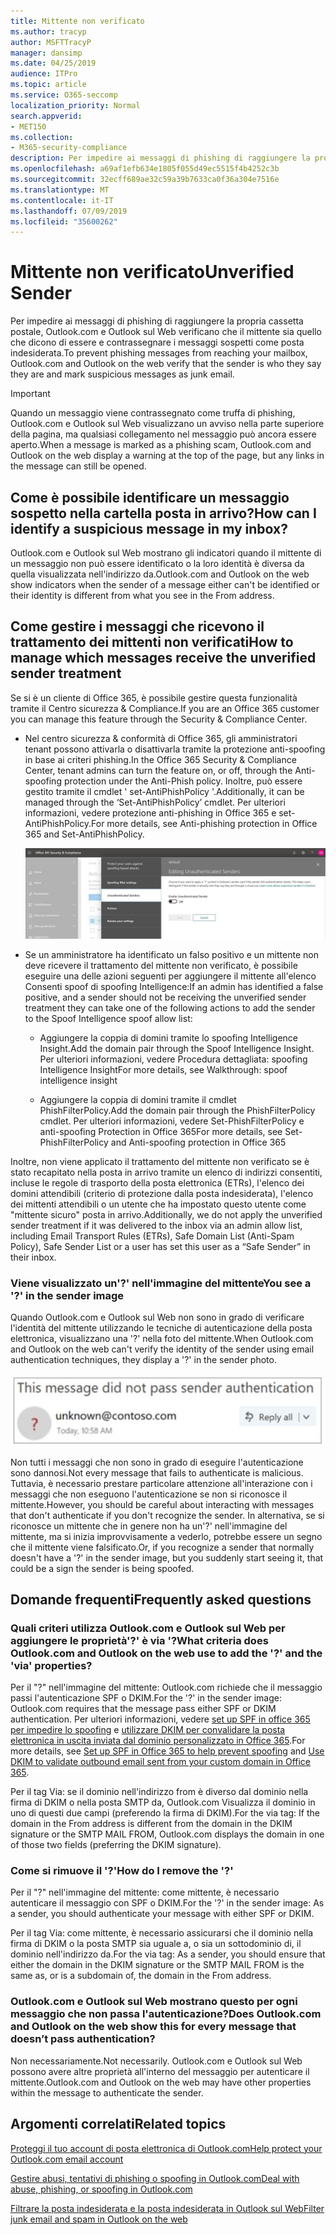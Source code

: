 ```yaml
---
title: Mittente non verificato
ms.author: tracyp
author: MSFTTracyP
manager: dansimp
ms.date: 04/25/2019
audience: ITPro
ms.topic: article
ms.service: O365-seccomp
localization_priority: Normal
search.appverid:
- MET150
ms.collection:
- M365-security-compliance
description: Per impedire ai messaggi di phishing di raggiungere la propria cassetta postale, Outlook.com e Outlook sul Web verificano che il mittente sia quello che dicono di essere e contrassegnare i messaggi sospetti come posta indesiderata.
ms.openlocfilehash: a69af1efb634e1805f055d49ec5515f4b4252c3b
ms.sourcegitcommit: 32ecff689ae32c59a39b7633ca0f36a304e7516e
ms.translationtype: MT
ms.contentlocale: it-IT
ms.lasthandoff: 07/09/2019
ms.locfileid: "35600262"
---
```

# <a name="unverified-sender"></a><span data-ttu-id="cf6fa-103">Mittente non verificato</span><span class="sxs-lookup"><span data-stu-id="cf6fa-103">Unverified Sender</span></span>

<span data-ttu-id="cf6fa-104">Per impedire ai messaggi di phishing di raggiungere la propria cassetta postale, Outlook.com e Outlook sul Web verificano che il mittente sia quello che dicono di essere e contrassegnare i messaggi sospetti come posta indesiderata.</span><span class="sxs-lookup"><span data-stu-id="cf6fa-104">To prevent phishing messages from reaching your mailbox, Outlook.com and Outlook on the web verify that the sender is who they say they are and mark suspicious messages as junk email.</span></span>

> [!IMPORTANT]
> <span data-ttu-id="cf6fa-105">Quando un messaggio viene contrassegnato come truffa di phishing, Outlook.com e Outlook sul Web visualizzano un avviso nella parte superiore della pagina, ma qualsiasi collegamento nel messaggio può ancora essere aperto.</span><span class="sxs-lookup"><span data-stu-id="cf6fa-105">When a message is marked as a phishing scam, Outlook.com and Outlook on the web display a warning at the top of the page, but any links in the message can still be opened.</span></span>

## <a name="how-can-i-identify-a-suspicious-message-in-my-inbox"></a><span data-ttu-id="cf6fa-106">Come è possibile identificare un messaggio sospetto nella cartella posta in arrivo?</span><span class="sxs-lookup"><span data-stu-id="cf6fa-106">How can I identify a suspicious message in my inbox?</span></span>

<span data-ttu-id="cf6fa-107">Outlook.com e Outlook sul Web mostrano gli indicatori quando il mittente di un messaggio non può essere identificato o la loro identità è diversa da quella visualizzata nell'indirizzo da.</span><span class="sxs-lookup"><span data-stu-id="cf6fa-107">Outlook.com and Outlook on the web show indicators when the sender of a message either can't be identified or their identity is different from what you see in the From address.</span></span>

## <a name="how-to-manage-which-messages-receive-the-unverified-sender-treatment"></a><span data-ttu-id="cf6fa-108">Come gestire i messaggi che ricevono il trattamento dei mittenti non verificati</span><span class="sxs-lookup"><span data-stu-id="cf6fa-108">How to manage which messages receive the unverified sender treatment</span></span> 

<span data-ttu-id="cf6fa-109">Se si è un cliente di Office 365, è possibile gestire questa funzionalità tramite il Centro sicurezza & Compliance.</span><span class="sxs-lookup"><span data-stu-id="cf6fa-109">If you are an Office 365 customer you can manage this feature through the Security & Compliance Center.</span></span> 

- <span data-ttu-id="cf6fa-110">Nel centro sicurezza & conformità di Office 365, gli amministratori tenant possono attivarla o disattivarla tramite la protezione anti-spoofing in base ai criteri phishing.</span><span class="sxs-lookup"><span data-stu-id="cf6fa-110">In the Office 365 Security & Compliance Center, tenant admins can turn the feature on, or off, through the Anti-spoofing protection under the Anti-Phish policy.</span></span> <span data-ttu-id="cf6fa-111">Inoltre, può essere gestito tramite il cmdlet ' set-AntiPhishPolicy '.</span><span class="sxs-lookup"><span data-stu-id="cf6fa-111">Additionally, it can be managed through the ‘Set-AntiPhishPolicy’ cmdlet.</span></span> <span data-ttu-id="cf6fa-112">Per ulteriori informazioni, vedere protezione anti-phishing in Office 365 e set-AntiPhishPolicy.</span><span class="sxs-lookup"><span data-stu-id="cf6fa-112">For more details, see Anti-phishing protection in Office 365 and Set-AntiPhishPolicy.</span></span>

    ![Modifica dei mittenti non autenticati nell'interfaccia grafica.](media/unverified-sender-article-editing-unauthenticated-senders.jpg)

- <span data-ttu-id="cf6fa-114">Se un amministratore ha identificato un falso positivo e un mittente non deve ricevere il trattamento del mittente non verificato, è possibile eseguire una delle azioni seguenti per aggiungere il mittente all'elenco Consenti spoof di spoofing Intelligence:</span><span class="sxs-lookup"><span data-stu-id="cf6fa-114">If an admin has identified a false positive, and a sender should not be receiving the unverified sender treatment they can take one of the following actions to add the sender to the Spoof Intelligence spoof allow list:</span></span>
        
    - <span data-ttu-id="cf6fa-115">Aggiungere la coppia di domini tramite lo spoofing Intelligence Insight.</span><span class="sxs-lookup"><span data-stu-id="cf6fa-115">Add the domain pair through the Spoof Intelligence Insight.</span></span> <span data-ttu-id="cf6fa-116">Per ulteriori informazioni, vedere Procedura dettagliata: spoofing Intelligence Insight</span><span class="sxs-lookup"><span data-stu-id="cf6fa-116">For more details, see Walkthrough: spoof intelligence insight</span></span>
                
    - <span data-ttu-id="cf6fa-117">Aggiungere la coppia di domini tramite il cmdlet PhishFilterPolicy.</span><span class="sxs-lookup"><span data-stu-id="cf6fa-117">Add the domain pair through the PhishFilterPolicy cmdlet.</span></span> <span data-ttu-id="cf6fa-118">Per ulteriori informazioni, vedere Set-PhishFilterPolicy e anti-spoofing Protection in Office 365</span><span class="sxs-lookup"><span data-stu-id="cf6fa-118">For more details, see Set-PhishFilterPolicy and Anti-spoofing protection in Office 365</span></span>

<span data-ttu-id="cf6fa-119">Inoltre, non viene applicato il trattamento del mittente non verificato se è stato recapitato nella posta in arrivo tramite un elenco di indirizzi consentiti, incluse le regole di trasporto della posta elettronica (ETRs), l'elenco dei domini attendibili (criterio di protezione dalla posta indesiderata), l'elenco dei mittenti attendibili o un utente che ha impostato questo utente come "mittente sicuro" posta in arrivo.</span><span class="sxs-lookup"><span data-stu-id="cf6fa-119">Additionally, we do not apply the unverified sender treatment if it was delivered to the inbox via an admin allow list, including Email Transport Rules (ETRs), Safe Domain List (Anti-Spam Policy), Safe Sender List or a user has set this user as a “Safe Sender” in their inbox.</span></span>

### <a name="you-see-a--in-the-sender-image"></a><span data-ttu-id="cf6fa-120">Viene visualizzato un'?' nell'immagine del mittente</span><span class="sxs-lookup"><span data-stu-id="cf6fa-120">You see a '?' in the sender image</span></span>

<span data-ttu-id="cf6fa-121">Quando Outlook.com e Outlook sul Web non sono in grado di verificare l'identità del mittente utilizzando le tecniche di autenticazione della posta elettronica, visualizzano una '?' nella foto del mittente.</span><span class="sxs-lookup"><span data-stu-id="cf6fa-121">When Outlook.com and Outlook on the web can't verify the identity of the sender using email authentication techniques, they display a '?' in the sender photo.</span></span> 

![Il messaggio non ha superato la verifica](media/message-did-not-pass-verification.jpg)

<span data-ttu-id="cf6fa-123">Non tutti i messaggi che non sono in grado di eseguire l'autenticazione sono dannosi.</span><span class="sxs-lookup"><span data-stu-id="cf6fa-123">Not every message that fails to authenticate is malicious.</span></span> <span data-ttu-id="cf6fa-124">Tuttavia, è necessario prestare particolare attenzione all'interazione con i messaggi che non eseguono l'autenticazione se non si riconosce il mittente.</span><span class="sxs-lookup"><span data-stu-id="cf6fa-124">However, you should be careful about interacting with messages that don't authenticate if you don't recognize the sender.</span></span> <span data-ttu-id="cf6fa-125">In alternativa, se si riconosce un mittente che in genere non ha un'?' nell'immagine del mittente, ma si inizia improvvisamente a vederlo, potrebbe essere un segno che il mittente viene falsificato.</span><span class="sxs-lookup"><span data-stu-id="cf6fa-125">Or, if you recognize a sender that normally doesn't have a '?' in the sender image, but you suddenly start seeing it, that could be a sign the sender is being spoofed.</span></span>

## <a name="frequently-asked-questions"></a><span data-ttu-id="cf6fa-126">Domande frequenti</span><span class="sxs-lookup"><span data-stu-id="cf6fa-126">Frequently asked questions</span></span>

### <a name="what-criteria-does-outlookcom-and-outlook-on-the-web-use-to-add-the--and-the-via-properties"></a><span data-ttu-id="cf6fa-127">Quali criteri utilizza Outlook.com e Outlook sul Web per aggiungere le proprietà'?' è via '?</span><span class="sxs-lookup"><span data-stu-id="cf6fa-127">What criteria does Outlook.com and Outlook on the web use to add the '?' and the 'via' properties?</span></span>

<span data-ttu-id="cf6fa-128">Per il "?" nell'immagine del mittente: Outlook.com richiede che il messaggio passi l'autenticazione SPF o DKIM.</span><span class="sxs-lookup"><span data-stu-id="cf6fa-128">For the '?' in the sender image:  Outlook.com requires that the message pass either SPF or DKIM authentication.</span></span> <span data-ttu-id="cf6fa-129">Per ulteriori informazioni, vedere [set up SPF in office 365 per impedire lo spoofing](set-up-spf-in-office-365-to-help-prevent-spoofing.md) e [utilizzare DKIM per convalidare la posta elettronica in uscita inviata dal dominio personalizzato in Office 365](use-dkim-to-validate-outbound-email.md).</span><span class="sxs-lookup"><span data-stu-id="cf6fa-129">For more details, see [Set up SPF in Office 365 to help prevent spoofing](set-up-spf-in-office-365-to-help-prevent-spoofing.md) and [Use DKIM to validate outbound email sent from your custom domain in Office 365](use-dkim-to-validate-outbound-email.md).</span></span>

<span data-ttu-id="cf6fa-130">Per il tag Via: se il dominio nell'indirizzo from è diverso dal dominio nella firma di DKIM o nella posta SMTP da, Outlook.com Visualizza il dominio in uno di questi due campi (preferendo la firma di DKIM).</span><span class="sxs-lookup"><span data-stu-id="cf6fa-130">For the via tag: If the domain in the From address is different from the domain in the DKIM signature or the SMTP MAIL FROM, Outlook.com displays the domain in one of those two fields (preferring the DKIM signature).</span></span>

### <a name="how-do-i-remove-the-"></a><span data-ttu-id="cf6fa-131">Come si rimuove il '?'</span><span class="sxs-lookup"><span data-stu-id="cf6fa-131">How do I remove the '?'</span></span>

<span data-ttu-id="cf6fa-132">Per il "?" nell'immagine del mittente: come mittente, è necessario autenticare il messaggio con SPF o DKIM.</span><span class="sxs-lookup"><span data-stu-id="cf6fa-132">For the '?' in the sender image: As a sender, you should authenticate your message with either SPF or DKIM.</span></span>

<span data-ttu-id="cf6fa-133">Per il tag Via: come mittente, è necessario assicurarsi che il dominio nella firma di DKIM o la posta SMTP sia uguale a, o sia un sottodominio di, il dominio nell'indirizzo da.</span><span class="sxs-lookup"><span data-stu-id="cf6fa-133">For the via tag: As a sender, you should ensure that either the domain in the DKIM signature or the SMTP MAIL FROM is the same as, or is a subdomain of, the domain in the From address.</span></span>

### <a name="does-outlookcom-and-outlook-on-the-web-show-this-for-every-message-that-doesnt-pass-authentication"></a><span data-ttu-id="cf6fa-134">Outlook.com e Outlook sul Web mostrano questo per ogni messaggio che non passa l'autenticazione?</span><span class="sxs-lookup"><span data-stu-id="cf6fa-134">Does Outlook.com and Outlook on the web show this for every message that doesn’t pass authentication?</span></span>

<span data-ttu-id="cf6fa-135">Non necessariamente.</span><span class="sxs-lookup"><span data-stu-id="cf6fa-135">Not necessarily.</span></span> <span data-ttu-id="cf6fa-136">Outlook.com e Outlook sul Web possono avere altre proprietà all'interno del messaggio per autenticare il mittente.</span><span class="sxs-lookup"><span data-stu-id="cf6fa-136">Outlook.com and Outlook on the web may have other properties within the message to authenticate the sender.</span></span>

## <a name="related-topics"></a><span data-ttu-id="cf6fa-137">Argomenti correlati</span><span class="sxs-lookup"><span data-stu-id="cf6fa-137">Related topics</span></span>

[<span data-ttu-id="cf6fa-138">Proteggi il tuo account di posta elettronica di Outlook.com</span><span class="sxs-lookup"><span data-stu-id="cf6fa-138">Help protect your Outlook.com email account</span></span>](https://support.office.com/article/a4f20fc5-4307-4ece-8231-6d4d4bd8a9ba)

[<span data-ttu-id="cf6fa-139">Gestire abusi, tentativi di phishing o spoofing in Outlook.com</span><span class="sxs-lookup"><span data-stu-id="cf6fa-139">Deal with abuse, phishing, or spoofing in Outlook.com</span></span>](https://support.office.com/article/0d882ea5-eedc-4bed-aebc-079ffa1105a3)

[<span data-ttu-id="cf6fa-140">Filtrare la posta indesiderata e la posta indesiderata in Outlook sul Web</span><span class="sxs-lookup"><span data-stu-id="cf6fa-140">Filter junk email and spam in Outlook on the web</span></span>](https://support.office.com/article/db786e79-54e2-40cc-904f-d89d57b7f41d)
